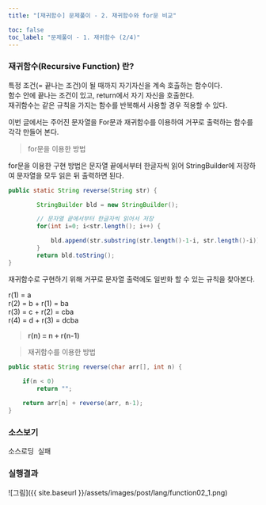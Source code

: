```yaml
---
title: "[재귀함수] 문제풀이 - 2. 재귀함수와 for문 비교"

toc: false
toc_label: "문제풀이 - 1. 재귀함수 (2/4)"
---
```


### 재귀함수(Recursive Function) 란?
특정 조건(= 끝나는 조건)이 될 때까지 자기자신을 계속 호출하는 함수이다.    
함수 안에 끝나는 조건이 있고, return에서 자기 자신을 호출한다.    
재귀함수는 같은 규칙을 가지는 함수를 반복해서 사용할 경우 적용할 수 있다.    

이번 글에서는 주어진 문자열을 For문과 재귀함수를 이용하여 거꾸로 출력하는 함수를 각각 만들어 본다.


> for문을 이용한 방법    

for문을 이용한 구현 방법은 문자열 끝에서부터 한글자씩 읽어 StringBuilder에 저장하여 문자열을 모두 읽은 뒤 출력하면 된다.

```java
public static String reverse(String str) {

        StringBuilder bld = new StringBuilder();

        // 문자열 끝에서부터 한글자씩 읽어서 저장
        for(int i=0; i<str.length(); i++) {

            bld.append(str.substring(str.length()-1-i, str.length()-i));
        }
        return bld.toString();
}
```

재귀함수로 구현하기 위해 거꾸로 문자열 출력에도 일반화 할 수 있는 규칙을 찾아본다.

r(1) = a    
r(2) = b + r(1) = ba    
r(3) = c + r(2) = cba    
r(4) = d + r(3) = dcba    

> **r(n) = n + r(n-1)**

> 재귀함수를 이용한 방법    

```java
public static String reverse(char arr[], int n) {
    
    if(n < 0)
        return "";

    return arr[n] + reverse(arr, n-1);
}
```    


### 소스보기
<pre id="show1" class="show-json-from-git">소스로딩 실패</pre>
<script>showJsonFromGit('{{ site.repository_raw }}/step2/Function02Recursive.java', 'show1', '500px');</script>


### 실행결과
![그림]({{ site.baseurl }}/assets/images/post/lang/function02_1.png)





